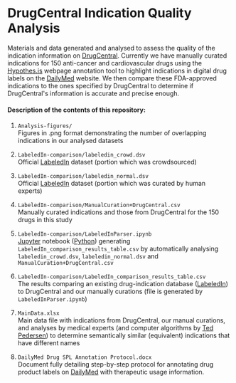 
# DrugCentral Indication Quality Analysis

Materials and data generated and analysed to assess the quality of the indication information on [DrugCentral](http://drugcentral.org/). Currently we have manually curated indications for 150 anti-cancer and cardiovascular drugs using the [Hypothes.is](https://web.hypothes.is/) webpage annotation tool to highlight indications in digital drug labels on the [DailyMed](https://dailymed.nlm.nih.gov) website. We then compare these FDA-approved indications to the ones specified by DrugCentral to determine if DrugCentral's information is accurate and precise enough.

#### Description of the contents of this repository:

1. `Analysis-figures/`<br>Figures in .png format demonstrating the number of overlapping indications in our analysed datasets

2. `LabeledIn-comparison/labeledin_crowd.dsv`<br>Official [LabeledIn](https://ftp.ncbi.nlm.nih.gov/pub/lu/LabeledIn/) dataset (portion which was crowdsourced)

3. `LabeledIn-comparison/labeledin_normal.dsv`<br>Official [LabeledIn](https://ftp.ncbi.nlm.nih.gov/pub/lu/LabeledIn/) dataset (portion which was curated by human experts)

4. `LabeledIn-comparison/ManualCuration+DrugCentral.csv`<br>Manually curated indications and those from DrugCentral for the 150 drugs in this study 

5. `LabeledIn-comparison/LabeledInParser.ipynb`<br>[Jupyter](http://jupyter.org/) notebook ([Python](https://www.python.org/)) generating `LabeledIn_comparison_results_table.csv` by automatically analysing `labeledin_crowd.dsv`, `labeledin_normal.dsv` and `ManualCuration+DrugCentral.csv`

6. `LabeledIn-comparison/LabeledIn_comparison_results_table.csv`<br>The results comparing an existing drug-indication database ([LabeledIn](https://ftp.ncbi.nlm.nih.gov/pub/lu/LabeledIn/)) to DrugCentral and our manually curations (file is generated by `LabeledInParser.ipynb`)

7. `MainData.xlsx`<br>Main data file with indications from DrugCentral, our manual curations, and analyses by medical experts (and computer algorithms by [Ted Pedersen](http://www.d.umn.edu/~tpederse/umls-similarity.html)) to determine semantically similar (equivalent) indications that have different names 

8. `DailyMed Drug SPL Annotation Protocol.docx`<br>Document fully detailing step-by-step protocol for annotating drug product labels on [DailyMed](https://dailymed.nlm.nih.gov/dailymed) with therapeutic usage information.